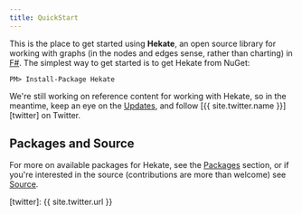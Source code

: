 ```yaml
---
title: QuickStart
---
```


This is the place to get started using __Hekate__, an open source library for working with graphs (in the nodes and edges sense, rather than charting) in [F#][fsharp]. The simplest way to get started is to get Hekate from NuGet:

```shell
PM> Install-Package Hekate
```

We're still working on reference content for working with Hekate, so in the meantime, keep an eye on the [Updates][updates], and follow [{{ site.twitter.name }}][twitter] on Twitter.

## Packages and Source

For more on available packages for Hekate, see the [Packages][packages] section, or if you're interested in the source (contributions are more than welcome) see [Source][source].

<!--- Local --->

[updates]: /hekate/updates
[packages]:  /hekate/packages
[source]: /hekate/source

<!--- External --->

[fsharp]: http://fsharp.org
[twitter]: {{ site.twitter.url }}
